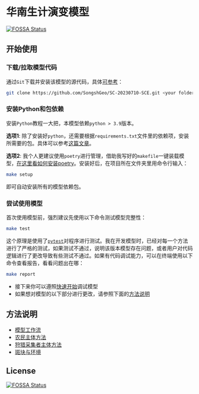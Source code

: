 # 华南生计演变模型
[![FOSSA Status](https://app.fossa.com/api/projects/git%2Bgithub.com%2FSongshGeo%2FSouth-China-Livehood-Evolution.svg?type=shield)](https://app.fossa.com/projects/git%2Bgithub.com%2FSongshGeo%2FSouth-China-Livehood-Evolution?ref=badge_shield)


## 开始使用

### 下载/拉取模型代码

通过`Git`下载并安装该模型的源代码，具体[可参考](https://deepinout.com/git/git-questions/46_git_how_to_setup_and_clone_a_remote_git_repo_on_windows.html)：

```bash
git clone https://github.com/SongshGeo/SC-20230710-SCE.git <your folder name>
```

### 安装Python和包依赖

安装`Python`教程一大把，本模型依赖`python > 3.9`版本。

**选项1**: 除了安装好`python`，还需要根据`requirements.txt`文件里的依赖项，安装所需要的包。具体可以参考[这篇文章](https://zhuanlan.zhihu.com/p/563060853?utm_id=0)。

**选项2**: 我个人更建议使用`poetry`进行管理，借助我写好的`makefile`一键装载模型，[在这里看如何安装poetry](https://python-poetry.org/docs/)。安装好后，在项目所在文件夹里用命令行输入：

```bash
make setup
```

即可自动安装所有的模型依赖包。

### 尝试使用模型

首次使用模型前，强烈建议先使用以下命令测试模型完整性：

```bash
make test
```

这个原理是使用了[`pytest`](https://docs.pytest.org/en/7.4.x/)对程序进行测试。我在开发模型时，已经对每一个方法进行了严格的测试，如果测试不通过，说明该版本模型存在问题，或者用户对代码逻辑进行了更改导致有些测试不通过。如果有代码调试能力，可以在终端使用以下命令查看报告，看看问题出在哪：

```bash
make report
```

- 接下来你可以遵照[快速开始](docs/quick_start.md)调试模型
- 如果想对模型的以下部分进行更改，请参照下面的[方法说明](#方法说明)

## 方法说明

- [模型工作流](docs/api/model.md)
- [农民主体方法](docs/api/farmer.md)
- [狩猎采集者主体方法](docs/api/hunter.md)
- [斑块与环境](docs/api/env.md)


## License
[![FOSSA Status](https://app.fossa.com/api/projects/git%2Bgithub.com%2FSongshGeo%2FSouth-China-Livehood-Evolution.svg?type=large)](https://app.fossa.com/projects/git%2Bgithub.com%2FSongshGeo%2FSouth-China-Livehood-Evolution?ref=badge_large)
